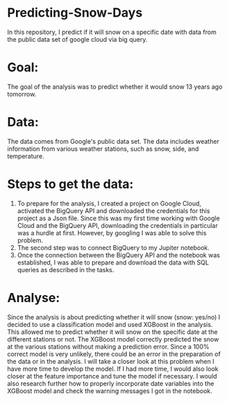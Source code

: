# Predicting-Snow-Days
In this repository, I predict if it will snow on a specific date with data from the public data set of google cloud via big query.

# Goal:
The goal of the analysis was to predict whether it would snow 13 years ago tomorrow. 

# Data:
The data comes from Google's public data set. The data includes weather information from various weather stations, such as snow, side, and temperature.

# Steps to get the data:
1. To prepare for the analysis, I created a project on Google Cloud, activated the BigQuery API and downloaded the credentials for this project as a Json file. Since this was my first time working with Google Cloud and the BigQuery API, downloading the credentials in particular was a hurdle at first. However, by googling I was able to solve this problem.
2. The second step was to connect BigQuery to my Jupiter notebook.
3. Once the connection between the BigQuery API and the notebook was established, I was able to prepare and download the data with SQL queries as described in the tasks.

# Analyse:
Since the analysis is about predicting whether it will snow (snow: yes/no) I decided to use a classification model and used XGBoost in the analysis. This allowed me to predict whether it will snow on the specific date at the different stations or not.
The XGBoost model correctly predicted the snow at the various stations without making a prediction error. Since a 100% correct model is very unlikely, there could be an error in the preparation of the data or in the analysis. I will take a closer look at this problem when I have more time to develop the model. If I had more time, I would also look closer at the feature importance and tune the model if necessary. I would also research further how to properly incorporate date variables into the XGBoost model and check the warning messages I got in the notebook.
